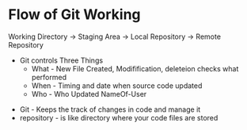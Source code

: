 # Flow of Git Working

Working Directory -> Staging Area -> Local Repository -> Remote Repository

* Git controls Three Things
    * What  - New File Created, Modifification, deleteion checks what performed
    * When  - Timing and date when source code updated
    * Who   - Who Updated NameOf-User


- Git - Keeps the track of changes in code and manage it
- repository - is like directory where your code files are stored